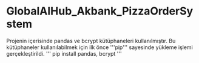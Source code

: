 # GlobalAIHub_Akbank_PizzaOrderSystem
Projenin içerisinde pandas ve bcrypt kütüphaneleri kullanılmıştır. Bu kütüphaneler kullanılabilmek için ilk önce '''pip''' sayesinde yükleme işlemi gerçekleştirildi.
'''
pip install pandas, bcrypt
'''
